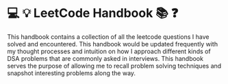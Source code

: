 # :computer: :bulb: LeetCode Handbook :books: :question:

This handbook contains a collection of all the leetcode questions I have solved and encountered. This handbook would be updated frequently with my thought processes and intuition on how I approach different kinds of DSA problems that are commonly asked in interviews. This handbook serves the purpose of allowing me to recall problem solving techniques and snapshot interesting problems along the way.
